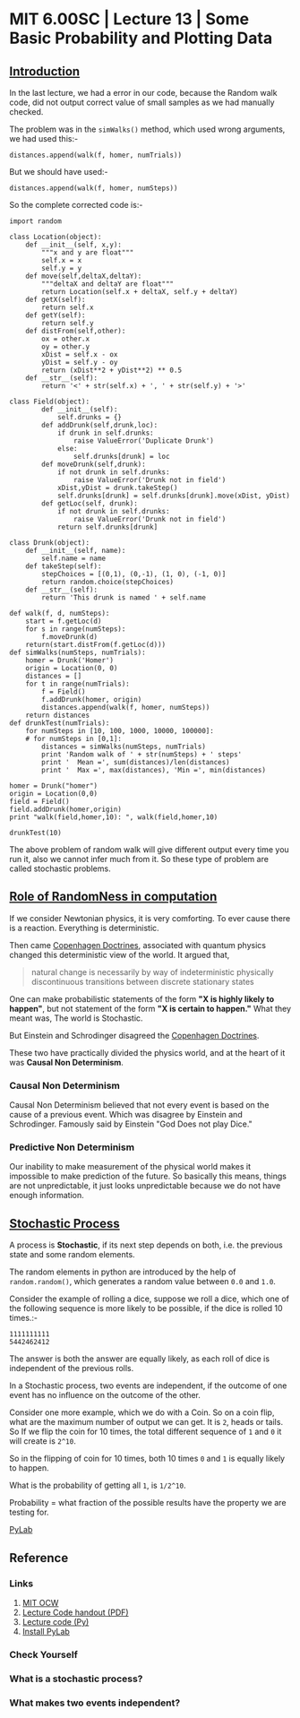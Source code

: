 # MIT 6.00SC | Lecture 13 | Some Basic Probability and Plotting Data #

## [Introduction ](https://www.youtube.com/watch?v=hGQw3KJ7i6Q&list=PLB2BE3D6CA77BB8F7#t=22) ##

In the last lecture, we had a error in our code, because the Random walk code, did not output correct value of small samples as we had manually checked.

The problem was in the `simWalks()` method, which used wrong arguments, we had used this:-

````
distances.append(walk(f, homer, numTrials))
````

But we should have used:-

````
distances.append(walk(f, homer, numSteps))
````

So the complete corrected code is:-

````
import random

class Location(object):
    def __init__(self, x,y):
        """x and y are float"""
        self.x = x
        self.y = y
    def move(self,deltaX,deltaY):
        """deltaX and deltaY are float"""
        return Location(self.x + deltaX, self.y + deltaY)
    def getX(self):
        return self.x
    def getY(self):
        return self.y
    def distFrom(self,other):
        ox = other.x
        oy = other.y
        xDist = self.x - ox
        yDist = self.y - oy
        return (xDist**2 + yDist**2) ** 0.5
    def __str__(self):
        return '<' + str(self.x) + ', ' + str(self.y) + '>'

class Field(object):
        def __init__(self):
            self.drunks = {}
        def addDrunk(self,drunk,loc):
            if drunk in self.drunks:
                raise ValueError('Duplicate Drunk')
            else:
                self.drunks[drunk] = loc
        def moveDrunk(self,drunk):
            if not drunk in self.drunks:
                raise ValueError('Drunk not in field')
            xDist,yDist = drunk.takeStep()
            self.drunks[drunk] = self.drunks[drunk].move(xDist, yDist)
        def getLoc(self, drunk):
            if not drunk in self.drunks:
                raise ValueError('Drunk not in field')
            return self.drunks[drunk]

class Drunk(object):
    def __init__(self, name):
        self.name = name
    def takeStep(self):
        stepChoices = [(0,1), (0,-1), (1, 0), (-1, 0)]
        return random.choice(stepChoices)
    def __str__(self):
        return 'This drunk is named ' + self.name

def walk(f, d, numSteps):
    start = f.getLoc(d)
    for s in range(numSteps):
        f.moveDrunk(d)
    return(start.distFrom(f.getLoc(d)))
def simWalks(numSteps, numTrials):
    homer = Drunk('Homer')
    origin = Location(0, 0)
    distances = []
    for t in range(numTrials):
        f = Field()
        f.addDrunk(homer, origin)
        distances.append(walk(f, homer, numSteps))
    return distances
def drunkTest(numTrials):
    for numSteps in [10, 100, 1000, 10000, 100000]:
    # for numSteps in [0,1]:
        distances = simWalks(numSteps, numTrials)
        print 'Random walk of ' + str(numSteps) + ' steps'
        print '  Mean =', sum(distances)/len(distances)
        print '  Max =', max(distances), 'Min =', min(distances)
                
homer = Drunk("homer")
origin = Location(0,0)
field = Field()
field.addDrunk(homer,origin)
print "walk(field,homer,10): ", walk(field,homer,10)

drunkTest(10)
````

The above problem of random walk will give different output every time you run it, also we cannot infer much from it. So these type of problem are called stochastic problems.

## [Role of RandomNess in computation ](https://www.youtube.com/watch?v=hGQw3KJ7i6Q&list=PLB2BE3D6CA77BB8F7#t=515) ##

If we consider Newtonian physics, it is very comforting. To ever cause there is a reaction. Everything is deterministic.

Then came [Copenhagen Doctrines](http://en.wikipedia.org/wiki/Copenhagen_interpretation), associated with quantum physics changed this deterministic view of the world. It argued that, 

> natural change is necessarily by way of indeterministic physically discontinuous transitions between discrete stationary states

One can make probabilistic statements of the form **"X is highly likely to happen"**, but not statement of the form **"X is certain to happen."** What they meant was, The world is Stochastic.

But Einstein and Schrodinger disagreed the [Copenhagen Doctrines](http://en.wikipedia.org/wiki/Copenhagen_interpretation).

These two have practically divided the physics world, and at the heart of it was **Causal Non Determinism**.

### Causal Non Determinism ###

Causal Non Determinism believed that not every event is based on the cause of a previous event. Which was disagree by Einstein and Schrodinger. Famously said by Einstein "God Does not play Dice."

### Predictive Non Determinism ###

Our inability to make measurement of the physical world makes it impossible to make prediction of the future. So basically this means, things are not unpredictable, it just looks unpredictable because we do not have enough information.

## [Stochastic Process ](https://www.youtube.com/watch?list=PLB2BE3D6CA77BB8F7&feature=player_detailpage&v=hGQw3KJ7i6Q#t=895) ##

A process is **Stochastic**, if its next step depends on both, i.e. the previous state and some random elements.

The random elements in python are introduced by the help of `random.random()`, which generates a random value between `0.0` and `1.0`.

Consider the example of rolling a dice, suppose we roll a dice, which one of the following sequence is more likely to be possible, if the dice is rolled 10 times.:-

````
1111111111
5442462412
````
The answer is both the answer are equally likely, as each roll of dice is independent of the previous rolls.

In a Stochastic process, two events are independent, if the outcome of one event has no influence on the outcome of the other.

Consider one more example, which we do with a Coin. So on a coin flip, what are the maximum number of output we can get. It is `2`, heads or tails. So If we flip the coin for 10 times, the total different sequence of `1` and `0` it will create is `2^10`.

So in the flipping of coin for 10 times, both 10 times `0` and `1` is equally likely to happen.

What is the probability of getting all `1`, is `1/2^10`. 

Probability = what fraction of the possible results have the property we are testing for.

[PyLab](matplotlib.sourceforge.net)
## Reference ##
### Links ###

1. [MIT OCW](http://ocw.mit.edu/courses/electrical-engineering-and-computer-science/6-00sc-introduction-to-computer-science-and-programming-spring-2011/unit-2/lecture-13-some-basic-probability-and-plotting-data/)
2. [Lecture Code handout (PDF)](http://ocw.mit.edu/courses/electrical-engineering-and-computer-science/6-00sc-introduction-to-computer-science-and-programming-spring-2011/unit-2/lecture-13-some-basic-probability-and-plotting-data/MIT6_00SCS11_lec13.pdf)
3. [Lecture code (Py)](http://ocw.mit.edu/courses/electrical-engineering-and-computer-science/6-00sc-introduction-to-computer-science-and-programming-spring-2011/unit-2/lecture-13-some-basic-probability-and-plotting-data/lec13.py)
4. [Install PyLab](../misc/ReadMe.md)

### Check Yourself ###
### What is a stochastic process? ###
### What makes two events independent? ###
